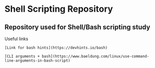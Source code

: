 #  Shell Scripting Repository
##  Repository used for Shell/Bash scripting study

Useful links
```
[Link for bash hints](https://devhints.io/bash)

[CLI arguments + bash](https://www.baeldung.com/linux/use-command-line-arguments-in-bash-script)
```